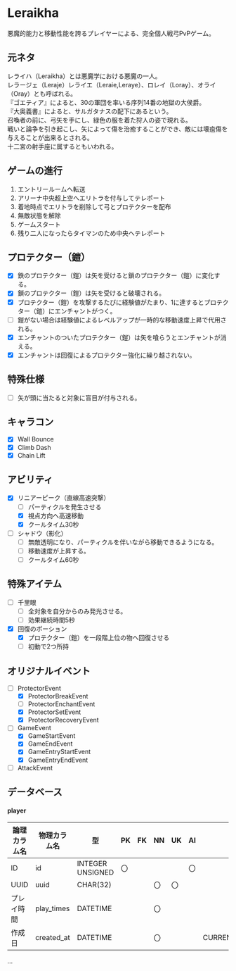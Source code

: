 # Leraikha
悪魔的能力と移動性能を誇るプレイヤーによる、完全個人戦弓PvPゲーム。  

## 元ネタ
レライハ（Leraikha）とは悪魔学における悪魔の一人。  
レラージェ（Leraje）レライエ（Leraie,Leraye）、ロレイ（Loray）、オライ（Oray）とも呼ばれる。  
『ゴエティア』によると、30の軍団を率いる序列14番の地獄の大侯爵。  
『大奥義書』によると、サルガタナスの配下にあるという。  
召喚者の前に、弓矢を手にし、緑色の服を着た狩人の姿で現れる。  
戦いと論争を引き起こし、矢によって傷を治癒することができ、敵には壊疽傷を与えることが出来るとされる。  
十二宮の射手座に属するともいわれる。

## ゲームの進行
1. エントリールームへ転送
2. アリーナ中央超上空へエリトラを付与してテレポート
3. 着地時点でエリトラを削除して弓とプロテクターを配布
4. 無敵状態を解除
5. ゲームスタート
6. 残り二人になったらタイマンのため中央へテレポート

## プロテクター（鎧）
- [x] 鉄のプロテクター（鎧）は矢を受けると鎖のプロテクター（鎧）に変化する。
- [x] 鎖のプロテクター（鎧）は矢を受けると破壊される。
- [x] プロテクター（鎧）を攻撃するたびに経験値がたまり、1に達するとプロテクター（鎧）にエンチャントがつく。
- [ ] 鎧がない場合は経験値によるレベルアップが一時的な移動速度上昇で代用される。
- [x] エンチャントのついたプロテクター（鎧）は矢を喰らうとエンチャントが消える。
- [x] エンチャントは回復によるプロテクター強化に繰り越されない。

## 特殊仕様
- [ ] 矢が頭に当たると対象に盲目が付与される。

## キャラコン
- [x] Wall Bounce
- [x] Climb Dash
- [x] Chain Lift

## アビリティ
- [x] リニアーピーク（直線高速突撃）
  - [ ] パーティクルを発生させる
  - [x] 視点方向へ高速移動
  - [x] クールタイム30秒
- [ ] シャドウ（影化）
  - [ ] 無敵透明になり、パーティクルを伴いながら移動できるようになる。
  - [ ] 移動速度が上昇する。
  - [ ] クールタイム60秒

## 特殊アイテム
- [ ] 千里眼
  - [ ] 全対象を自分からのみ発光させる。
  - [ ] 効果継続時間5秒
- [x] 回復のポーション
  - [x] プロテクター（鎧）を一段階上位の物へ回復させる
  - [ ] 初動で2つ所持

## オリジナルイベント
- [ ] ProtectorEvent
  - [x] ProtectorBreakEvent
  - [ ] ProtectorEnchantEvent
  - [x] ProtectorSetEvent
  - [x] ProtectorRecoveryEvent
- [ ] GameEvent
  - [x] GameStartEvent
  - [x] GameEndEvent
  - [x] GameEntryStartEvent
  - [x] GameEntryEndEvent
- [ ] AttackEvent

## データベース
#### player
|論理カラム名|物理カラム名|型|PK|FK|NN|UK|AI|DEF|備考|
|---|---|---|---|---|---|---|---|---|---|
|ID|id|INTEGER UNSIGNED|〇||||〇|||
|UUID|uuid|CHAR(32)|||〇|〇||||
|プレイ時間|play_times|DATETIME|||〇|||||
|作成日|created_at|DATETIME|||〇|||CURRENT_TIMESTAMP||

...

